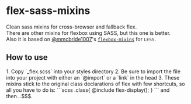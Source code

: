 # flex-sass-mixins
Clean sass mixins for cross-browser and fallback flex.<br />
There are other mixins for flexbox using SASS, but this one is better.<br />
Also it is based on [@mmcbride1007](http://github.com/mmcbride1007)'s [`flexbox-mixins`](http://github.com/mmcbride1007/flexbox-mixins) for `LESS`.<br />

<h2>How to use</h2>
1. Copy `_flex.scss` into your styles directory
2. Be sure to import the file into your project with either an `@import` or a `link` in the head
3. These mixins stick to the original class declarations of flex with few shortcuts, so all you have to do is:
```scss
.class{
  @include flex-display();
}
```
and then...$$$.
